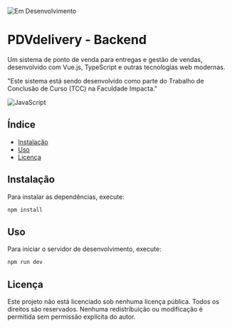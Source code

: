 
![Em Desenvolvimento](https://img.shields.io/badge/em%20desenvolvimento-yellow?style=for-the-badge)

# PDVdelivery - Backend

Um sistema de ponto de venda para entregas e gestão de vendas, desenvolvido com Vue.js, TypeScript e outras tecnologias web modernas.

"Este sistema está sendo desenvolvido como parte do Trabalho de Conclusão de Curso (TCC) na Faculdade Impacta."

![JavaScript](https://img.shields.io/badge/-JavaScript-F7DF1E?logo=javascript&logoColor=black&style=for-the-badge)

## Índice
- [Instalação](#instalação)
- [Uso](#uso)
- [Licença](#licença)

## Instalação
Para instalar as dependências, execute:
```bash
npm install
```

## Uso
Para iniciar o servidor de desenvolvimento, execute:
```bash
npm run dev
```

## Licença

Este projeto não está licenciado sob nenhuma licença pública. Todos os direitos são reservados. Nenhuma redistribuição ou modificação é permitida sem permissão explícita do autor.
